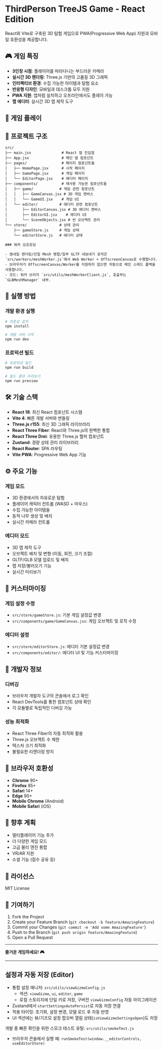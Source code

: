 # ThirdPerson TreeJS Game - React Edition

React와 Vite로 구축된 3D 탐험 게임으로 PWA(Progressive Web App) 지원과 모바일 호환성을 제공합니다.

## 🎮 게임 특징

- **3인칭 시점**: 플레이어를 따라다니는 부드러운 카메라
- **실시간 3D 렌더링**: Three.js 기반의 고품질 3D 그래픽
- **인터랙티브 환경**: 수집 가능한 아이템과 탐험 요소
- **반응형 디자인**: 모바일과 데스크톱 모두 지원
- **PWA 지원**: 앱처럼 설치하고 오프라인에서도 플레이 가능
- **맵 에디터**: 실시간 3D 맵 제작 도구

## 🎯 게임 플레이


## 📁 프로젝트 구조

```
src/
├── main.jsx              # React 앱 진입점
├── App.jsx               # 메인 앱 컴포넌트
├── pages/                # 페이지 컴포넌트들
│   ├── HomePage.jsx      # 시작 페이지
│   ├── GamePage.jsx      # 게임 페이지
│   └── EditorPage.jsx    # 에디터 페이지
├── components/           # 재사용 가능한 컴포넌트들
│   ├── game/            # 게임 관련 컴포넌트
│   │   ├── GameCanvas.jsx # 3D 게임 캔버스
│   │   └── GameUI.jsx    # 게임 UI
│   └── editor/          # 에디터 관련 컴포넌트
│       ├── EditorCanvas.jsx # 3D 에디터 캔버스
│       ├── EditorUI.jsx    # 에디터 UI
│       └── SceneObjects.jsx # 씬 오브젝트 관리
└── store/               # 상태 관리
    ├── gameStore.js     # 게임 상태
    └── editorStore.js   # 에디터 상태

### 워커 오프로딩

- 썸네일 렌더링/단일 Mesh 병합/일부 GLTF 내보내기 로직은 `src/workers/meshWorker.js`에서 Web Worker + OffscreenCanvas로 수행합니다.
- 브라우저가 OffscreenCanvas/Worker를 지원하지 않으면 자동으로 메인 스레드 폴백을 사용합니다.
- 코드: 워커 브리지 `src/utils/meshWorkerClient.js`, 호출부는 `GLBMeshManager` 내부.
```

## 🚀 실행 방법

### 개발 환경 실행
```bash
# 의존성 설치
npm install

# 개발 서버 시작
npm run dev
```

### 프로덕션 빌드
```bash
# 프로덕션 빌드
npm run build

# 빌드 결과 미리보기
npm run preview
```

## 🛠️ 기술 스택

- **React 18**: 최신 React 컴포넌트 시스템
- **Vite 4**: 빠른 개발 서버와 번들링
- **Three.js r155**: 최신 3D 그래픽 라이브러리
- **React Three Fiber**: React와 Three.js의 완벽한 통합
- **React Three Drei**: 유용한 Three.js 헬퍼 컴포넌트
- **Zustand**: 경량 상태 관리 라이브러리
- **React Router**: SPA 라우팅
- **Vite PWA**: Progressive Web App 기능

## ⚙️ 주요 기능

### 게임 모드
- 3D 환경에서의 자유로운 탐험
- 플레이어 캐릭터 컨트롤 (WASD + 마우스)
- 수집 가능한 아이템들
- 동적 나무 생성 및 배치
- 실시간 카메라 컨트롤

### 에디터 모드
- 3D 맵 제작 도구
- 오브젝트 배치 및 변형 (이동, 회전, 크기 조절)
- GLTF/GLB 모델 업로드 및 배치
- 맵 저장/불러오기 기능
- 실시간 미리보기

## 🎨 커스터마이징

### 게임 설정 수정
- `src/store/gameStore.js`: 기본 게임 설정값 변경
- `src/components/game/GameCanvas.jsx`: 게임 오브젝트 및 로직 수정

### 에디터 설정
- `src/store/editorStore.js`: 에디터 기본 설정값 변경
- `src/components/editor/`: 에디터 UI 및 기능 커스터마이징

## 🔧 개발자 정보

### 디버깅
- 브라우저 개발자 도구의 콘솔에서 로그 확인
- React DevTools를 통한 컴포넌트 상태 확인
- 각 모듈별로 독립적인 디버깅 가능

### 성능 최적화
- React Three Fiber의 자동 최적화 활용
- Three.js 오브젝트 수 제한
- 텍스처 크기 최적화
- 불필요한 리렌더링 방지

## 📱 브라우저 호환성

- **Chrome** 90+
- **Firefox** 85+
- **Safari** 14+
- **Edge** 90+
- **Mobile Chrome** (Android)
- **Mobile Safari** (iOS)

## 🔮 향후 계획

- 멀티플레이어 기능 추가
- 더 다양한 게임 모드
- 고급 물리 엔진 통합
- VR/AR 지원
- 소셜 기능 (점수 공유 등)

## 📄 라이선스

MIT License

## 🤝 기여하기

1. Fork the Project
2. Create your Feature Branch (`git checkout -b feature/AmazingFeature`)
3. Commit your Changes (`git commit -m 'Add some AmazingFeature'`)
4. Push to the Branch (`git push origin feature/AmazingFeature`)
5. Open a Pull Request

---

**즐거운 게임하세요! 🎮**

---

## 설정과 자동 저장 (Editor)

- 통합 설정 매니저: `src/utils/viewGizmoConfig.js`
    - 섹션: `viewGizmo`, `ui`, `editor`, `game`
    - 로컬 스토리지에 단일 키로 저장, 구버전 `viewGizmoConfig` 자동 마이그레이션
- Zustand에서 `startSettingsAutoPersist`로 자동 저장 연결
- 적용 타이밍: 초기화, 설정 변경, 모델 로드 후 자동 반영
- UI 섹션에는 뷰/기즈모 설정 팝오버 열림 상태(`isViewGizmoSettingsOpen`)도 저장

개발 중 빠른 확인을 위한 스모크 테스트 유틸: `src/utils/smokeTest.js`
- 브라우저 콘솔에서 실행 예: `runSmokeTest(window.__editorControls, useEditorStore)`
